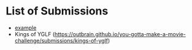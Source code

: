 # List of Submissions

- [example](https://outbrain.github.io/you-gotta-make-a-movie-challenge/submissions/example)
- Kings of YGLF (https://outbrain.github.io/you-gotta-make-a-movie-challenge/submissions/kings-of-yglf)
